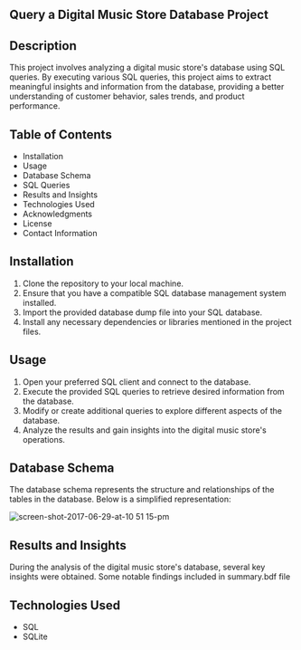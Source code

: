 ## Query a Digital Music Store Database Project

## Description
This project involves analyzing a digital music store's database using SQL queries. By executing various SQL queries, this project aims to extract meaningful insights and information from the database, providing a better understanding of customer behavior, sales trends, and product performance.

## Table of Contents
- Installation
- Usage
- Database Schema
- SQL Queries
- Results and Insights
- Technologies Used
- Acknowledgments
- License
- Contact Information

## Installation
1. Clone the repository to your local machine.
2. Ensure that you have a compatible SQL database management system installed.
3. Import the provided database dump file into your SQL database.
4. Install any necessary dependencies or libraries mentioned in the project files.

## Usage
1. Open your preferred SQL client and connect to the database.
2. Execute the provided SQL queries to retrieve desired information from the database.
3. Modify or create additional queries to explore different aspects of the database.
4. Analyze the results and gain insights into the digital music store's operations.

## Database Schema
The database schema represents the structure and relationships of the tables in the database. Below is a simplified representation:

![screen-shot-2017-06-29-at-10 51 15-pm](https://user-images.githubusercontent.com/83299411/157771478-92b496e7-8a88-4ee4-aa8a-b4ba9701d440.png)


## Results and Insights
During the analysis of the digital music store's database, several key insights were obtained. Some notable findings included in summary.bdf file


## Technologies Used
- SQL
- SQLite

